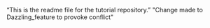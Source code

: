 “This is the readme file for the tutorial repository.”
"Change made to Dazzling_feature to provoke conflict"

